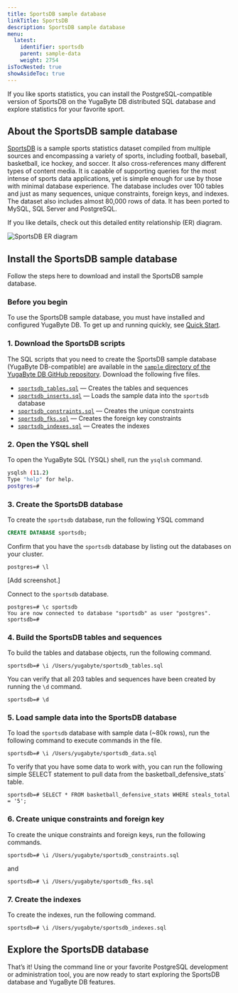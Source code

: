 ```yaml
---
title: SportsDB sample database 
linkTitle: SportsDB
description: SportsDB sample database
menu:
  latest:
    identifier: sportsdb
    parent: sample-data
    weight: 2754
isTocNested: true
showAsideToc: true
---
```


If you like sports statistics, you can install the PostgreSQL-compatible version of SportsDB on the YugaByte DB distributed SQL database and explore statistics for your favorite sport.

## About the SportsDB sample database

[SportsDB](http://www.sportsdb.org/sd) is a sample sports statistics dataset compiled from multiple sources and encompassing a variety of sports, including football, baseball, basketball, ice hockey, and soccer. It also cross-references many different types of content media. It is capable of supporting queries for the most intense of sports data applications, yet is simple enough for use by those with minimal database experience. The database includes over 100 tables and just as many sequences, unique constraints, foreign keys, and indexes. The dataset also includes almost 80,000 rows of data. It has been ported to MySQL, SQL Server and PostgreSQL.

If you like details, check out this detailed entity relationship (ER) diagram.

![SportsDB ER diagram](/images/sample-data/sportsdb/sportsdb-er-diagram.jpg)

## Install the SportsDB sample database

Follow the steps here to download and install the SportsDB sample database.

### Before you begin

To use the SportsDB sample database, you must have installed and configured YugaByte DB. To get up and running quickly, see [Quick Start](/latest/quick-start/).

### 1. Download the SportsDB scripts

The SQL scripts that you need to create the SportsDB sample database (YugaByte DB-compatible) are available in the [`sample` directory of the YugaByte DB GitHub repository](https://github.com/YugaByte/yugabyte-db/tree/master/sample). Download the following five files.

- [`sportsdb_tables.sql`](https://raw.githubusercontent.com/YugaByte/yugabyte-db/master/sample/sportsdb_tables.sql) — Creates the tables and sequences
- [`sportsdb_inserts.sql`](https://raw.githubusercontent.com/YugaByte/yugabyte-db/master/sample/sportsdb_inserts.sql) — Loads the sample data into the `sportsdb` database
- [`sportsdb_constraints.sql`](https://raw.githubusercontent.com/YugaByte/yugabyte-db/master/sample/sportsdb_constraints.sql) — Creates the unique constraints
- [`sportsdb_fks.sql`](https://raw.githubusercontent.com/YugaByte/yugabyte-db/master/sample/sportsdb_fks.sql) — Creates the foreign key constraints
- [`sportsdb_indexes.sql`](https://raw.githubusercontent.com/YugaByte/yugabyte-db/master/sample/sportsdb_indexes.sql) — Creates the indexes

### 2. Open the YSQL shell

To open the YugaByte SQL (YSQL) shell, run the `ysqlsh` command.

```sh
ysqlsh (11.2)
Type "help" for help.
postgres=#
```

### 3. Create the SportsDB database

To create the `sportsdb` database, run the following YSQL command

```sql
CREATE DATABASE sportsdb;
```

Confirm that you have the `sportsdb` database by listing out the databases on your cluster.

```
postgres=# \l
```

[Add screenshot.]

Connect to the `sportsdb` database.

```
postgres=# \c sportsdb
You are now connected to database "sportsdb" as user "postgres".
sportsdb=#
```

### 4. Build the SportsDB tables and sequences

To build the tables and database objects, run the following command.

```
sportsdb=# \i /Users/yugabyte/sportsdb_tables.sql
```

You can verify that all 203 tables and sequences have been created by running the `\d` command.

```
sportsdb=# \d
```

### 5. Load sample data into the SportsDB database

To load the `sportsdb` database with sample data (~80k rows), run the following command to execute commands in the file.

```
sportsdb=# \i /Users/yugabyte/sportsdb_data.sql
```

To verify that you have some data to work with, you can run the following simple SELECT statement to pull data from the  basketball_defensive_stats` table.

```
sportsdb=# SELECT * FROM basketball_defensive_stats WHERE steals_total = '5';
```

### 6. Create unique constraints and foreign key

To create the unique constraints and foreign keys, run the following commands.

```
sportsdb=# \i /Users/yugabyte/sportsdb_constraints.sql
```

and

```
sportsdb=# \i /Users/yugabyte/sportsdb_fks.sql
```

### 7. Create the indexes

To create the indexes, run the following command.

```
sportsdb=# \i /Users/yugabyte/sportsdb_indexes.sql
```

## Explore the SportsDB database

That’s it! Using the command line or your favorite PostgreSQL development or administration tool, you are now ready to start exploring the SportsDB database and YugaByte DB features.
